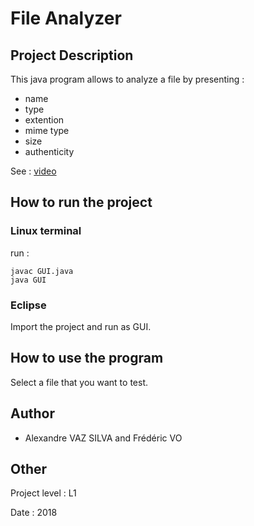 # File Analyzer

## Project Description

This java program allows to analyze a file by presenting : 
- name
- type
- extention
- mime type
- size
- authenticity

See : [video](https://raw.githubusercontent.com/avs-projects/File-Analyzer/main/video/file_analyzer_presentation.mp4)

## How to run the project 

### Linux terminal 

run :

```
javac GUI.java
java GUI
```

### Eclipse

Import the project and run as GUI.


## How to use the program

Select a file that you want to test.

## Author 

- Alexandre VAZ SILVA and Frédéric VO

## Other 

Project level : L1

Date : 2018

